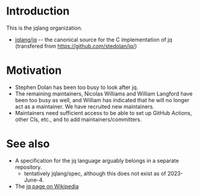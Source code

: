 # Introduction

This is the jqlang organization.
<!--
 - [jqlang/spec](https://github.com/jqlang/spec) -- a specification for the jq programming language
-->
 - [jqlang/jq](https://github.com/jqlang/jq) -- the canonical source for the C implementation of jq (transfered from https://github.com/stedolan/jq/)
 
 # Motivation

  - Stephen Dolan has been too busy to look after jq.
  - The remaining maintainers, Nicolas Williams and William Langford have been too busy as well, and William has indicated that he will no longer act as a maintainer.  We have recruited new maintainers.  
  - Maintainers need sufficient access to be able to set up GitHub Actions, other CIs, etc., and to add maintainers/committers.

# See also
  - A specification for the jq language arguably belongs in a separate repository.
    - tentatively jqlang/spec, although this does not exist as of 2023-June-4.
  - The [jq page on Wikipedia](https://en.wikipedia.org/wiki/Jq_(programming_language))
